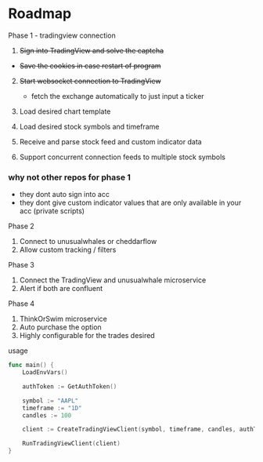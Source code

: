 # Roadmap
Phase 1 - tradingview connection
1. ~~Sign into TradingView and solve the captcha~~
* ~~Save the cookies in case restart of program~~
2. ~~Start websocket connection to TradingView~~
   * fetch the exchange automatically to just input a ticker
3. Load desired chart template
4. Load desired stock symbols and timeframe

5. Receive and parse stock feed and custom indicator data
6. Support concurrent connection feeds to multiple stock symbols


### why not other repos for phase 1

- they dont auto sign into acc
- they dont give custom indicator values that are only available in your acc (private scripts)

Phase 2
1. Connect to unusualwhales or cheddarflow
2. Allow custom tracking / filters

Phase 3
1. Connect the TradingView and unusualwhale microservice
2. Alert if both are confluent

Phase 4
1. ThinkOrSwim microservice
2. Auto purchase the option
3. Highly configurable for the trades desired



usage
```go
func main() {
	LoadEnvVars()

	authToken := GetAuthToken()

	symbol := "AAPL"
	timeframe := "1D"
	candles := 100

	client := CreateTradingViewClient(symbol, timeframe, candles, authToken)

	RunTradingViewClient(client)
}
```
